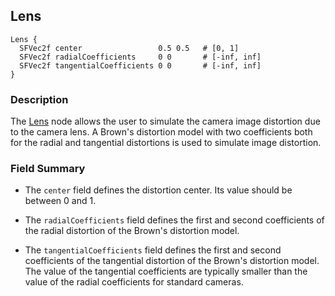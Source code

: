 ## Lens

```
Lens {
  SFVec2f center                 0.5 0.5   # [0, 1]
  SFVec2f radialCoefficients     0 0       # [-inf, inf]
  SFVec2f tangentialCoefficients 0 0       # [-inf, inf]
}
```

### Description

The [Lens](#lens) node allows the user to simulate the camera image distortion due to the camera lens.
A Brown's distortion model with two coefficients both for the radial and tangential distortions is used to simulate image distortion.

### Field Summary

- The `center` field defines the distortion center. Its value should be between 0
and 1.

- The `radialCoefficients` field defines the first and second coefficients of the
radial distortion of the Brown's distortion model.

- The `tangentialCoefficients` field defines the first and second coefficients of
the tangential distortion of the Brown's distortion model. The value of the
tangential coefficients are typically smaller than the value of the radial
coefficients for standard cameras.
